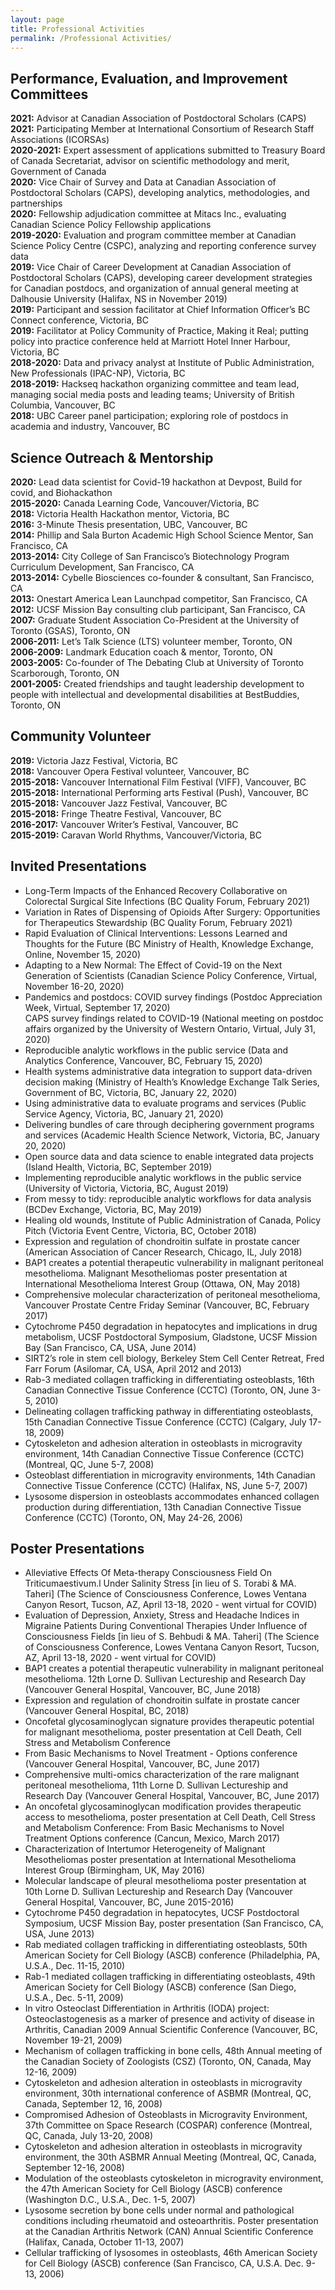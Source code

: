 ```yaml
---
layout: page
title: Professional Activities
permalink: /Professional Activities/
---
```


## Performance, Evaluation, and Improvement Committees

**2021:** Advisor at Canadian Association of Postdoctoral Scholars (CAPS)  
**2021:** Participating Member at International Consortium of Research Staff Associations (ICORSAs)  
**2020-2021:** Expert assessment of applications submitted to Treasury Board of Canada Secretariat, advisor on scientific methodology and merit, Government of Canada  
**2020:** Vice Chair of Survey and Data at Canadian Association of Postdoctoral Scholars (CAPS), developing analytics, methodologies, and partnerships  
**2020:** Fellowship adjudication committee at Mitacs Inc., evaluating Canadian Science Policy Fellowship applications   
**2019-2020:** Evaluation and program committee member at Canadian Science Policy Centre (CSPC), analyzing and reporting conference survey data  
**2019:** Vice Chair of Career Development at Canadian Association of Postdoctoral Scholars (CAPS), developing career development strategies for Canadian postdocs, and organization of annual general meeting at Dalhousie University (Halifax, NS in November 2019)  
**2019:** Participant and session facilitator at Chief Information Officer’s BC Connect conference, Victoria, BC  
**2019:** Facilitator at Policy Community of Practice, Making it Real; putting policy into practice conference held at Marriott Hotel Inner Harbour, Victoria, BC  
**2018-2020:** Data and privacy analyst at Institute of Public Administration, New Professionals (IPAC-NP), Victoria, BC  
**2018-2019:** Hackseq hackathon organizing committee and team lead, managing social media posts and leading teams; University of British Columbia, Vancouver, BC  
**2018:** UBC Career panel participation; exploring role of postdocs in academia and industry, Vancouver, BC  

## Science Outreach & Mentorship

**2020:** Lead data scientist for Covid-19 hackathon at Devpost, Build for covid, and Biohackathon  
**2015-2020:** Canada Learning Code, Vancouver/Victoria, BC  
**2018:** Victoria Health Hackathon mentor, Victoria, BC  
**2016:** 3-Minute Thesis presentation, UBC, Vancouver, BC  
**2014:** Phillip and Sala Burton Academic High School Science Mentor, San Francisco, CA  
**2013-2014:** City College of San Francisco’s Biotechnology Program Curriculum Development, San Francisco, CA  
**2013-2014:** Cybelle Biosciences co-founder & consultant, San Francisco, CA  
**2013:** Onestart America Lean Launchpad competitor, San Francisco, CA  
**2012:** UCSF Mission Bay consulting club participant, San Francisco, CA  
**2007:** Graduate Student Association Co-President at the University of Toronto (GSAS), Toronto, ON  
**2006-2011:** Let’s Talk Science (LTS) volunteer member, Toronto, ON  
**2006-2009:** Landmark Education coach & mentor, Toronto, ON  
**2003-2005:** Co-founder of The Debating Club at University of Toronto Scarborough, Toronto, ON  
**2001-2005:** Created friendships and taught leadership development to people with intellectual and developmental disabilities at BestBuddies, Toronto, ON  

## Community Volunteer

**2019:** Victoria Jazz Festival, Victoria, BC  
**2018:** Vancouver Opera Festival volunteer, Vancouver, BC  
**2015-2018:** Vancouver International Film Festival (VIFF), Vancouver, BC  
**2015-2018:** International Performing arts Festival (Push), Vancouver, BC  
**2015-2018:** Vancouver Jazz Festival, Vancouver, BC  
**2015-2018:** Fringe Theatre Festival, Vancouver, BC  
**2016-2017:** Vancouver Writer’s Festival, Vancouver, BC  
**2015-2019:** Caravan World Rhythms, Vancouver/Victoria, BC  

## Invited Presentations

- Long-Term Impacts of the Enhanced Recovery Collaborative on Colorectal Surgical Site Infections (BC Quality Forum, February 2021)   
- Variation in Rates of Dispensing of Opioids After Surgery: Opportunities for Therapeutics Stewardship (BC Quality Forum, February 2021)   
- Rapid Evaluation of Clinical Interventions: Lessons Learned and Thoughts for the Future (BC Ministry of Health, Knowledge Exchange, Online, November 15, 2020)  
- Adapting to a New Normal: The Effect of Covid-19 on the Next Generation of Scientists (Canadian Science Policy Conference, Virtual, November 16-20, 2020)  
- Pandemics and postdocs: COVID survey findings (Postdoc Appreciation Week, Virtual, September 17, 2020)  
CAPS survey findings related to COVID-19 (National meeting on postdoc affairs organized by the University of Western Ontario, Virtual, July 31, 2020)  
- Reproducible analytic workflows in the public service (Data and Analytics Conference, Vancouver, BC, February 15, 2020)  
- Health systems administrative data integration to support data-driven decision making (Ministry of Health’s Knowledge Exchange Talk Series, Government of BC, Victoria, BC, January 22, 2020)  
- Using administrative data to evaluate programs and services (Public Service Agency, Victoria, BC, January 21, 2020)  
- Delivering bundles of care through deciphering government programs and services (Academic Health Science Network, Victoria, BC, January 20, 2020)  
- Open source data and data science to enable integrated data projects (Island Health, Victoria, BC, September 2019)  
- Implementing reproducible analytic workflows in the public service (University of Victoria, Victoria, BC, August 2019)  
- From messy to tidy: reproducible analytic workflows for data analysis (BCDev Exchange, Victoria, BC, May 2019)  
- Healing old wounds, Institute of Public Administration of Canada, Policy Pitch (Victoria Event Centre, Victoria, BC, October 2018)  
- Expression and regulation of chondroitin sulfate in prostate cancer (American Association of Cancer Research, Chicago, IL, July 2018)  
- BAP1 creates a potential therapeutic vulnerability in malignant peritoneal mesothelioma. Malignant Mesotheliomas poster presentation at International Mesothelioma Interest Group (Ottawa, ON, May 2018)  
- Comprehensive molecular characterization of peritoneal mesothelioma, Vancouver Prostate Centre Friday Seminar (Vancouver, BC, February 2017)  
- Cytochrome P450 degradation in hepatocytes and implications in drug metabolism, UCSF Postdoctoral Symposium, Gladstone, UCSF Mission Bay (San Francisco, CA, USA, June 2014)  
- SIRT2’s role in stem cell biology, Berkeley Stem Cell Center Retreat, Fred Farr Forum (Asilomar, CA, USA, April 2012 and 2013)  
- Rab-3 mediated collagen trafficking in differentiating osteoblasts, 16th Canadian Connective Tissue Conference (CCTC) (Toronto, ON, June 3-5, 2010)  
- Delineating collagen trafficking pathway in differentiating osteoblasts, 15th Canadian Connective Tissue Conference (CCTC) (Calgary, July 17-18, 2009)  
- Cytoskeleton and adhesion alteration in osteoblasts in microgravity environment, 14th Canadian Connective Tissue Conference (CCTC) (Montreal, QC, June 5-7, 2008)  
- Osteoblast differentiation in microgravity environments, 14th Canadian Connective Tissue Conference (CCTC) (Halifax, NS, June 5-7, 2007)  
- Lysosome dispersion in osteoblasts accommodates enhanced collagen production during differentiation, 13th Canadian Connective Tissue Conference (CCTC) (Toronto, ON, May 24-26, 2006)  

## Poster Presentations

- Alleviative Effects Of Meta-therapy Consciousness Field On Triticumaestivum.l Under Salinity Stress [in lieu of S. Torabi & MA. Taheri] (The Science of Consciousness Conference, Lowes Ventana Canyon Resort, Tucson, AZ, April 13-18, 2020 - went virtual for COVID)  
- Evaluation of Depression, Anxiety, Stress and Headache Indices in Migraine Patients During Conventional Therapies Under Influence of Consciousness Fields [in lieu of S. Behbudi & MA. Taheri] (The Science of Consciousness Conference, Lowes Ventana Canyon Resort, Tucson, AZ, April 13-18, 2020 - went virtual for COVID)  
- BAP1 creates a potential therapeutic vulnerability in malignant peritoneal mesothelioma. 12th Lorne D. Sullivan Lectureship and Research Day (Vancouver General Hospital, Vancouver, BC, June 2018)  
- Expression and regulation of chondroitin sulfate in prostate cancer (Vancouver General Hospital, BC, 2018)  
- Oncofetal glycosaminoglycan signature provides therapeutic potential for malignant mesothelioma, poster presentation at Cell Death, Cell Stress and Metabolism Conference
- From Basic Mechanisms to Novel Treatment - Options conference (Vancouver General Hospital, Vancouver, BC, June 2017)  
- Comprehensive multi-omics characterization of the rare malignant peritoneal mesothelioma, 11th Lorne D. Sullivan Lectureship and Research Day (Vancouver General Hospital, Vancouver, BC, June 2017)  
- An oncofetal glycosaminoglycan modification provides therapeutic access to mesothelioma, poster presentation at Cell Death, Cell Stress and Metabolism Conference: From Basic Mechanisms to Novel Treatment Options conference (Cancun, Mexico, March 2017)  
- Characterization of Intertumor Heterogeneity of Malignant Mesotheliomas poster presentation at International Mesothelioma Interest Group (Birmingham, UK, May 2016)  
- Molecular landscape of pleural mesothelioma poster presentation at 10th Lorne D. Sullivan Lectureship and Research Day (Vancouver General Hospital, Vancouver, BC, June 2015-2016)  
- Cytochrome P450 degradation in hepatocytes, UCSF Postdoctoral Symposium, UCSF Mission Bay, poster presentation (San Francisco, CA, USA, June 2013)  
- Rab mediated collagen trafficking in differentiating osteoblasts, 50th American Society for Cell Biology (ASCB) conference (Philadelphia, PA, U.S.A., Dec. 11-15, 2010)  
- Rab-1 mediated collagen trafficking in differentiating osteoblasts, 49th American Society for Cell Biology (ASCB) conference (San Diego, U.S.A., Dec. 5-11, 2009)  
- In vitro Osteoclast Differentiation in Arthritis (IODA) project: Osteoclastogenesis as a marker of presence and activity of disease in Arthritis, Canadian 2009 Annual Scientific Conference (Vancouver, BC, November 19-21, 2009)  
- Mechanism of collagen trafficking in bone cells, 48th Annual meeting of the Canadian Society of Zoologists (CSZ) (Toronto, ON, Canada, May 12-16, 2009)  
- Cytoskeleton and adhesion alteration in osteoblasts in microgravity environment, 30th international conference of ASBMR (Montreal, QC, Canada, September 12, 16, 2008)  
- Compromised Adhesion of Osteoblasts in Microgravity Environment, 37th Committee on Space Research (COSPAR) conference (Montreal, QC, Canada, July 13-20, 2008)  
- Cytoskeleton and adhesion alteration in osteoblasts in microgravity environment, the 30th ASBMR Annual Meeting (Montreal, QC, Canada, September 12-16, 2008)  
- Modulation of the osteoblasts cytoskeleton in microgravity environment, the 47th American Society for Cell Biology (ASCB) conference (Washington D.C., U.S.A., Dec. 1-5, 2007)  
- Lysosome secretion by bone cells under normal and pathological conditions including rheumatoid and osteoarthritis. Poster presentation at the Canadian Arthritis Network (CAN) Annual Scientific Conference (Halifax, Canada, October 11-13, 2007)  
- Cellular trafficking of lysosomes in osteoblasts, 46th American Society for Cell Biology (ASCB) conference (San Francisco, CA, U.S.A. Dec. 9-13, 2006)  